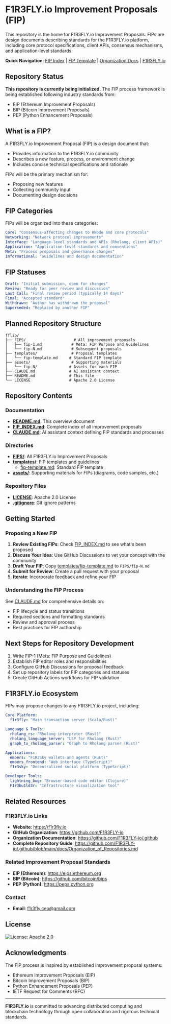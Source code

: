 # F1R3FLY.io Improvement Proposals (FIP)

This repository is the home for F1R3FLY.io Improvement Proposals. FIPs are design documents describing standards for the F1R3FLY.io platform, including core protocol specifications, client APIs, consensus mechanisms, and application-level standards.

**Quick Navigation**: [FIP Index](FIP_INDEX.md) | [FIP Template](templates/fip-template.md) | [Organization Docs](https://github.com/F1R3FLY-io/.github) | [F1R3FLY.io](https://github.com/F1R3FLY-io)

## Repository Status

**This repository is currently being initialized.** The FIP process framework is being established following industry standards from:
- EIP (Ethereum Improvement Proposals)
- BIP (Bitcoin Improvement Proposals)
- PEP (Python Enhancement Proposals)

## What is a FIP?

A F1R3FLY.io Improvement Proposal (FIP) is a design document that:
- Provides information to the F1R3FLY.io community
- Describes a new feature, process, or environment change
- Includes concise technical specifications and rationale

FIPs will be the primary mechanism for:
- Proposing new features
- Collecting community input
- Documenting design decisions

## FIP Categories

FIPs will be organized into these categories:

```yaml
Core: "Consensus-affecting changes to RNode and core protocols"
Networking: "Network protocol improvements"
Interface: "Language-level standards and APIs (Rholang, client APIs)"
Application: "Application-level standards and conventions"
Meta: "Process proposals and governance changes"
Informational: "Guidelines and design documentation"
```

## FIP Statuses

```yaml
Draft: "Initial submission, open for changes"
Review: "Ready for peer review and discussion"
Last Call: "Final review period (typically 14 days)"
Final: "Accepted standard"
Withdrawn: "Author has withdrawn the proposal"
Superseded: "Replaced by another FIP"
```

## Planned Repository Structure

```
fflip/
├── FIPS/                     # All improvement proposals
│   ├── fip-1.md             # Meta: FIP Purpose and Guidelines
│   └── fip-N.md             # Subsequent proposals
├── templates/               # Proposal templates
│   └── fip-template.md     # Standard FIP template
├── assets/                  # Supporting materials
│   └── fip-N/              # Assets for each FIP
├── CLAUDE.md               # AI assistant context
├── README.md               # This file
└── LICENSE                 # Apache 2.0 License
```

## Repository Contents

### Documentation
- **[README.md](README.md)**: This overview document
- **[FIP_INDEX.md](FIP_INDEX.md)**: Complete index of all improvement proposals
- **[CLAUDE.md](CLAUDE.md)**: AI assistant context defining FIP standards and processes

### Directories
- **[FIPS/](FIPS/)**: All F1R3FLY.io Improvement Proposals
- **[templates/](templates/)**: FIP templates and guidelines
  - [fip-template.md](templates/fip-template.md): Standard FIP template
- **[assets/](assets/)**: Supporting materials for FIPs (diagrams, code samples, etc.)

### Repository Files
- **[LICENSE](LICENSE)**: Apache 2.0 License
- **[.gitignore](.gitignore)**: Git ignore patterns

## Getting Started

### Proposing a New FIP

1. **Review Existing FIPs**: Check [FIP_INDEX.md](FIP_INDEX.md) to see what's been proposed
2. **Discuss Your Idea**: Use GitHub Discussions to vet your concept with the community
3. **Draft Your FIP**: Copy [templates/fip-template.md](templates/fip-template.md) to `FIPS/fip-N.md`
4. **Submit for Review**: Create a pull request with your proposal
5. **Iterate**: Incorporate feedback and refine your FIP

### Understanding the FIP Process

See [CLAUDE.md](CLAUDE.md) for comprehensive details on:
- FIP lifecycle and status transitions
- Required sections and formatting standards
- Review and approval process
- Best practices for FIP authorship

## Next Steps for Repository Development

1. Write FIP-1 (Meta: FIP Purpose and Guidelines)
2. Establish FIP editor roles and responsibilities
3. Configure GitHub Discussions for proposal feedback
4. Set up repository labels for FIP categories and statuses
5. Create GitHub Actions workflows for FIP validation

## F1R3FLY.io Ecosystem

FIPs may propose changes to any F1R3FLY.io project, including:

```yaml
Core Platform:
  f1r3fly: "Main transaction server (Scala/Rust)"

Language & Tools:
  rholang_rs: "Rholang interpreter (Rust)"
  rholang_language_server: "LSP for Rholang (Rust)"
  graph_to_rholang_parser: "Graph to Rholang parser (Rust)"

Applications:
  embers: "F1R3Sky wallets and agents (Rust)"
  embers_frontend: "Web interface (TypeScript)"
  f1r3sky: "Decentralized social platform (TypeScript)"

Developer Tools:
  lightning_bug: "Browser-based code editor (Clojure)"
  F1r3bu1ld3r: "Infrastructure visualization tool"
```

## Related Resources

### F1R3FLY.io Links
- **Website**: https://f1r3fly.io
- **GitHub Organization**: https://github.com/F1R3FLY-io
- **Organization Documentation**: https://github.com/F1R3FLY-io/.github
- **Complete Repository Guide**: https://github.com/F1R3FLY-io/.github/blob/main/docs/Organization_of_Repositories.md

### Related Improvement Proposal Standards
- **EIP (Ethereum)**: https://eips.ethereum.org
- **BIP (Bitcoin)**: https://github.com/bitcoin/bips
- **PEP (Python)**: https://peps.python.org

### Contact
- **Email**: f1r3fly.ceo@gmail.com

## License

[![License: Apache 2.0](https://img.shields.io/github/license/saltstack/salt.png)](https://www.apache.org/licenses/LICENSE-2.0)

## Acknowledgments

The FIP process is inspired by established improvement proposal systems:
- Ethereum Improvement Proposals (EIP)
- Bitcoin Improvement Proposals (BIP)
- Python Enhancement Proposals (PEP)
- IETF Request for Comments (RFC)

---

**F1R3FLY.io** is committed to advancing distributed computing and blockchain technology through open collaboration and rigorous technical standards.
